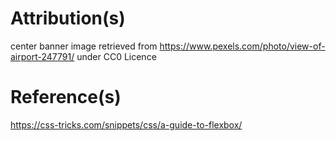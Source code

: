 # Attribution(s)

center banner image retrieved from https://www.pexels.com/photo/view-of-airport-247791/ under CC0 Licence 

# Reference(s)

https://css-tricks.com/snippets/css/a-guide-to-flexbox/
